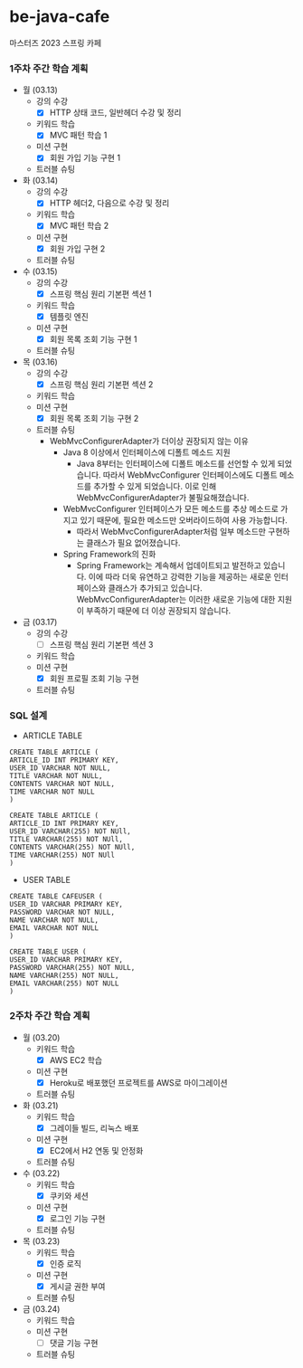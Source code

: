 # be-java-cafe
마스터즈 2023 스프링 카페

### 1주차 주간 학습 계획
* 월 (03.13)
  * 강의 수강
    * [x] HTTP 상태 코드, 일반헤더 수강 및 정리
  * 키워드 학습
    * [x] MVC 패턴 학습 1
  * 미션 구현
    * [x] 회원 가입 기능 구현 1
  * 트러블 슈팅
* 화 (03.14)
  * 강의 수강
    * [x] HTTP 헤더2, 다음으로 수강 및 정리
  * 키워드 학습
    * [x] MVC 패턴 학습 2
  * 미션 구현
    * [x] 회원 가입 구현 2
  * 트러블 슈팅
* 수 (03.15)
  * 강의 수강
    * [x] 스프링 핵심 원리 기본편 섹션 1
  * 키워드 학습
    * [x] 템플릿 엔진
  * 미션 구현
    * [x] 회원 목록 조회 기능 구현 1
  * 트러블 슈팅
* 목 (03.16)
  * 강의 수강
    * [x] 스프링 핵심 원리 기본편 섹션 2
  * 키워드 학습
  * 미션 구현
    * [x] 회원 목록 조회 기능 구현 2
  * 트러블 슈팅
    * WebMvcConfigurerAdapter가 더이상 권장되지 않는 이유
      * Java 8 이상에서 인터페이스에 디폴트 메소드 지원
        * Java 8부터는 인터페이스에 디폴트 메소드를 선언할 수 있게 되었습니다. 따라서 WebMvcConfigurer 인터페이스에도 디폴트 메소드를 추가할 수 있게 되었습니다. 이로 인해 WebMvcConfigurerAdapter가 불필요해졌습니다. 
      * WebMvcConfigurer 인터페이스가 모든 메소드를 추상 메소드로 가지고 있기 때문에, 필요한 메소드만 오버라이드하여 사용 가능합니다. 
        * 따라서 WebMvcConfigurerAdapter처럼 일부 메소드만 구현하는 클래스가 필요 없어졌습니다. 
      * Spring Framework의 진화
        * Spring Framework는 계속해서 업데이트되고 발전하고 있습니다. 이에 따라 더욱 유연하고 강력한 기능을 제공하는 새로운 인터페이스와 클래스가 추가되고 있습니다. WebMvcConfigurerAdapter는 이러한 새로운 기능에 대한 지원이 부족하기 때문에 더 이상 권장되지 않습니다.
* 금 (03.17)
  * 강의 수강
    * [ ] 스프링 핵심 원리 기본편 섹션 3
  * 키워드 학습
  * 미션 구현
    * [x] 회원 프로필 조회 기능 구현
  * 트러블 슈팅


### SQL 설계

* ARTICLE TABLE
```h2
CREATE TABLE ARTICLE (
ARTICLE_ID INT PRIMARY KEY,
USER_ID VARCHAR NOT NULL,
TITLE VARCHAR NOT NULL,
CONTENTS VARCHAR NOT NULL,
TIME VARCHAR NOT NULL
)
```

```mysql
CREATE TABLE ARTICLE (
ARTICLE_ID INT PRIMARY KEY,
USER_ID VARCHAR(255) NOT NUll,
TITLE VARCHAR(255) NOT NUll,
CONTENTS VARCHAR(255) NOT NUll,
TIME VARCHAR(255) NOT NUll
)
```

* USER TABLE
```h2
CREATE TABLE CAFEUSER (
USER_ID VARCHAR PRIMARY KEY,
PASSWORD VARCHAR NOT NULL,
NAME VARCHAR NOT NULL,
EMAIL VARCHAR NOT NULL
)
```

```mysql
CREATE TABLE USER (
USER_ID VARCHAR PRIMARY KEY,
PASSWORD VARCHAR(255) NOT NULL,
NAME VARCHAR(255) NOT NULL,
EMAIL VARCHAR(255) NOT NULL
)
```

### 2주차 주간 학습 계획
* 월 (03.20)
  * 키워드 학습
    * [x] AWS EC2 학습
  * 미션 구현
    * [x] Heroku로 배포했던 프로젝트를 AWS로 마이그레이션
  * 트러블 슈팅
* 화 (03.21)
  * 키워드 학습
    * [x] 그레이들 빌드, 리눅스 배포
  * 미션 구현
    * [x] EC2에서 H2 연동 및 안정화
  * 트러블 슈팅
* 수 (03.22)
  * 키워드 학습
    * [x] 쿠키와 세션
  * 미션 구현
    * [x] 로그인 기능 구현
  * 트러블 슈팅
* 목 (03.23)
  * 키워드 학습
    * [x] 인증 로직
  * 미션 구현
    * [x] 게시글 권한 부여
  * 트러블 슈팅
* 금 (03.24)
  * 키워드 학습
  * 미션 구현
    * [ ] 댓글 기능 구현
  * 트러블 슈팅

